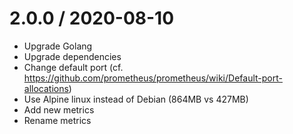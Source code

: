 2.0.0 / 2020-08-10
=================
  * Upgrade Golang
  * Upgrade dependencies
  * Change default port (cf. https://github.com/prometheus/prometheus/wiki/Default-port-allocations)
  * Use Alpine linux instead of Debian (864MB vs 427MB)
  * Add new metrics
  * Rename metrics